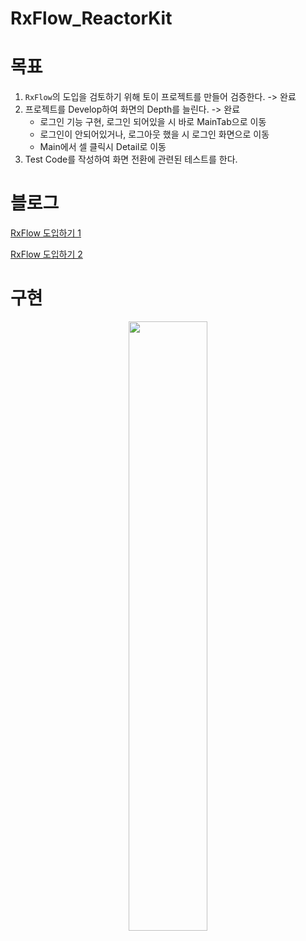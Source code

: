 # RxFlow_ReactorKit

# 목표

1. `RxFlow`의 도입을 검토하기 위해 토이 프로젝트를 만들어 검증한다. -> 완료
2. 프로젝트를 Develop하여 화면의 Depth를 늘린다. -> 완료
   - 로그인 기능 구현, 로그인 되어있을 시 바로 MainTab으로 이동
   - 로그인이 안되어있거나, 로그아웃 했을 시 로그인 화면으로 이동
   - Main에서 셀 클릭시 Detail로 이동
4. Test Code를 작성하여 화면 전환에 관련된 테스트를 한다.

# 블로그

[RxFlow 도입하기 1](https://velog.io/@hansangjin96/RxSwift-RxFlow-%EC%A0%81%EC%9A%A9%ED%95%98%EA%B8%B0-1)

[RxFlow 도입하기 2](https://velog.io/@hansangjin96/RxSwift-RxFlow-%EC%A0%81%EC%9A%A9%ED%95%98%EA%B8%B0-2)

# 구현

<center><img src="https://github.com/hansangjin96/RxFlow_ReactorKit/blob/main/%ED%99%94%EB%A9%B4-%EA%B8%B0%EB%A1%9D-2021-04-12-%EC%98%A4%ED%9B%84-4.00.24.gif" width="50%" height="50%"></center>
